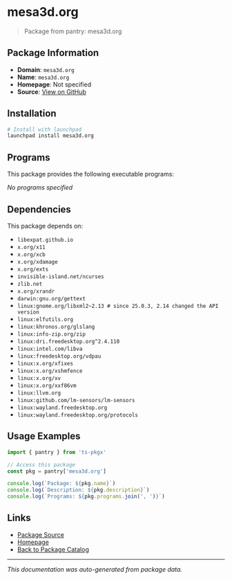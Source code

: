 # mesa3d.org

> Package from pantry: mesa3d.org

## Package Information

- **Domain**: `mesa3d.org`
- **Name**: `mesa3d.org`
- **Homepage**: Not specified
- **Source**: [View on GitHub](https://github.com/pkgxdev/pantry/tree/main/projects/mesa3d.org/package.yml)

## Installation

```bash
# Install with launchpad
launchpad install mesa3d.org
```

## Programs

This package provides the following executable programs:

*No programs specified*

## Dependencies

This package depends on:

- `libexpat.github.io`
- `x.org/x11`
- `x.org/xcb`
- `x.org/xdamage`
- `x.org/exts`
- `invisible-island.net/ncurses`
- `zlib.net`
- `x.org/xrandr`
- `darwin:gnu.org/gettext`
- `linux:gnome.org/libxml2~2.13 # since 25.0.3, 2.14 changed the API version`
- `linux:elfutils.org`
- `linux:khronos.org/glslang`
- `linux:info-zip.org/zip`
- `linux:dri.freedesktop.org^2.4.110`
- `linux:intel.com/libva`
- `linux:freedesktop.org/vdpau`
- `linux:x.org/xfixes`
- `linux:x.org/xshmfence`
- `linux:x.org/xv`
- `linux:x.org/xxf86vm`
- `linux:llvm.org`
- `linux:github.com/lm-sensors/lm-sensors`
- `linux:wayland.freedesktop.org`
- `linux:wayland.freedesktop.org/protocols`

## Usage Examples

```typescript
import { pantry } from 'ts-pkgx'

// Access this package
const pkg = pantry['mesa3d.org']

console.log(`Package: ${pkg.name}`)
console.log(`Description: ${pkg.description}`)
console.log(`Programs: ${pkg.programs.join(', ')}`)
```

## Links

- [Package Source](https://github.com/pkgxdev/pantry/tree/main/projects/mesa3d.org/package.yml)
- [Homepage](#)
- [Back to Package Catalog](../../package-catalog.md)

---

*This documentation was auto-generated from package data.*
